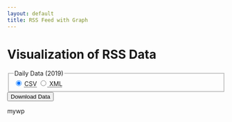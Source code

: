 ```yaml
---
layout: default
title: RSS Feed with Graph
---
```


<h1>Visualization of RSS Data</h1>

<form method="get" action="http://climate.weather.gc.ca/climate_data/bulk_data_e.html?hlyRange=%7C&amp;dlyRange=1933-03-01%7C2019-07-18&amp;mlyRange=1933-01-01%7C2006-02-01&amp;StationID=6614&amp;Prov=NL&amp;urlExtension=_e.html&amp;searchType=stnName&amp;optLimit=yearRange&amp;StartYear=1840&amp;EndYear=2019&amp;selRowPerPage=25&amp;Line=0&amp;searchMethod=begins&amp;Month=7&amp;Day=13&amp;txtStationName=DEER+LAKE&amp;timeframe=2&amp;Year=2019">
					<fieldset class="mrgn-bttm-md">
                    <legend class="download">Daily Data (2019)</legend>
					<div>
						<label for="bulkCsvLink" class="radio-inline"><input class="deselect-off" checked="checked" type="radio" id="bulkCsvLink" value="csv" name="format"> <abbr title="Comma Separated Values">CSV</abbr></label>
						<label for="bulkXmlLink" class="radio-inline"><input class="deselect-off" type="radio" id="bulkXmlLink" name="format" value="xml"><abbr title="Extensible Markup Language">&nbsp;XML</abbr></label>
					</div>
				    </fieldset>
				<input class="wb-inv position-top" type="hidden" name="stationID" value="6614">
				<input class="wb-inv position-top" type="hidden" name="Year" value="2019">
				<input class="wb-inv position-top" type="hidden" name="Month" value="7">
				<input class="wb-inv position-top" type="hidden" name="Day" value="1">
				<input class="wb-inv position-top" type="hidden" name="timeframe" value="2">
                <input class="btn btn-default text-center mrgn-bttm-md" type="submit" name="submit" value="Download Data">
</form>
 <div id="output">mywp</div>
<script>
    var link='{"url":"http://mywp.com/cilacap/api/get_posts/", "id":"url_id_01"}';
    var jcontent= JSON.parse(link);
    var output=document.getElementById('output');
    output.innerHTML=jcontent.id + ' ';
</script>
<!-- script>
// Create the XHR object.
function createCORSRequest(method, url) {
  var xhr = new XMLHttpRequest();
  if ("withCredentials" in xhr) {
    // XHR for Chrome/Firefox/Opera/Safari.
    xhr.open(method, url, true);
  } else if (typeof XDomainRequest != "undefined") {
    // XDomainRequest for IE.
    xhr = new XDomainRequest();
    xhr.open(method, url);
  } else {
    // CORS not supported.
    xhr = null;
  }
  return xhr;
}

// Helper method to parse the title tag from the response.
function getTitle(text) {
  return text.match('<title>(.*)?</title>')[1];
}

// Make the actual CORS request.
function makeCORSRequest() {
  // This is a sample server that supports CORS.
  // var url = 'http://html5rocks-cors.s3-website-us-east-1.amazonaws.com/index.html';
  var url = "https://weather.gc.ca/rss/city/nl-39_e.xml"

  var xhr = createCORSRequest('GET', url);
  if (!xhr) {
    alert('CORS not supported');
    return;
  }

  // Response handlers.
  xhr.onload = function() {
    var text = xhr.responseText;
    var title = getTitle(text);
    alert('Response from CORS request to ' + url + ': ' + title);
  };

  xhr.onerror = function() {
    alert('Woops, there was an error making the request.');
  };

  xhr.send();
}

makeCORSRequest();
</script -->
<div id="myplot" ></div>
<iframe id="noCORS" title="Environment Canada Weather" src="https://weather.gc.ca/rss/city/nl-39_e.xml"  allowtransparency="true" frameborder="0" style="visibility: hidden; width: 0; height: 0; border: 0; border: none; position: absolute;"></iframe>
<!-- iframe id="noCORS" title="Environment Canada Weather"  width="100%" height="300px" src="https://weather.gc.ca/rss/city/nl-39_e.xml"  allowtransparency="true" frameborder="0"></iframe -->

<script type="text/python">
from browser import document, window
import time
import math
import json
from datetime import datetime
from browser import timer
from email import message_from_string 
from browser.timer import request_animation_frame as raf
from browser.timer import cancel_animation_frame as caf

# paramters of graph
theta0 = 0.0
falseTheta = 0 
nx = 10

def UpdateTheta0(delta):
    global theta0,falseTheta
    #    
    delta = delta % 360.0 #make sure delta is positive and modulo 360
    if falseTheta == 0:
        theta0 += delta
    else:
        theta0 -= delta
    #fi
    if theta0>360.0:
        theta0 = 360.0 - (theta0%360.0)
        falseTheta = 360
    if theta0<0.0:
        theta0 = - (theta0%-360.0)
        falseTheta = 0
    #fi
    return ((360.0 - theta0) if falseTheta else theta0)
    
# animation/timer state variables
stopRequested = False
timerInstances = 0
counter = datetime.now()
id = None

# 'importing' the library
Bokeh = window.Bokeh
plt = Bokeh.Plotting
source = Bokeh.ColumnDataSource.new({
    'data': {'x': [x * 360.0/nx for x in range(nx+1)], 'y': [0.0]*(nx+1) }
})
# create some ranges for the plot
xdr = Bokeh.Range1d.new({ "start": -0.01, "end": 360.01 });
ydr = Bokeh.Range1d.new({ "start": -10.01, "end": 10.01 });

# make the plot and add some tools
tools = "pan,zoom_in,zoom_out,reset"
fig1 = plt.figure({'title': "Sine wave (1 RPM)", 'tools': tools})
fig1.line({"x": {"field" : "x"}, "y": {"field": "y"}, "source" : source,
    "line_color": "#666699",
    "line_width": 2
})
fig1.x_range=xdr
fig1.y_range=ydr

# show the plot
mydiv = document['myplot']
#plt.show(fig1, mydiv.elt)

def UpdateFig1(theta0):
    global nx
    # generate the source data
    delta = (360.0/nx)%360.0    
    lx = [x * delta for x in range(nx+1)]
    ly = [ 10.0 * math.sin(math.radians(theta0+dTheta)) for dTheta in lx]
    #update the source data
    #source.data.x = lx
    source.data.y = ly
    source.change.emit()
    
#animation/timed updates
def TimerUpdate(o):
    global stopRequested
    global id
    global counter
    #
    if stopRequested:
        id = None
    else:
        now = datetime.now()
        elapsed = now - counter
        if elapsed.total_seconds()>=1.0:
            counter = now
            theta0 = UpdateTheta0(6.0) #6-degrees per second
            UpdateFig1(theta0)
        #
        id = raf(TimerUpdate)

def StartHandler(ev):
    global stopRequested
    global timerInstances
    global id
    global counter
    #
    stopRequested = False
    if (timerInstances == 0) and (id is None):
        timerInstances = 1
        counter = datetime.now()
        id = raf(TimerUpdate)

def StopHandler(ev):
    global stopRequested
    global timerInstances
    global id
    if not (id is None):
        caf(id)
        id = None
    if timerInstances>0:
        timerInstances -= 1
    stopRequested = True


def fake_qs():
    return "?foo=%s"%time.time()
        
feeds = 0
def AfterLoading():
    global feeds
    feeds += 1
    message = "%i success"%feeds + ("" if feeds==1 else "es")
    iframe = document["noCORS"]
    details = iframe.contentDocument
    if details:
        message = "<b>"+message+"</b>"
    else:
        try:
            details = iframe.contentWindow.document
            message = "<b>"+message+"</b>"
        except:
            message = "<s>"+message+"</s>"
    #fi            
    document["myplot"].innerHTML = message

def UpdateRSS():
    iframe = document["noCORS"]
    url = "https://weather.gc.ca/rss/city/nl-39_e.xml"
    iframe.src = url+fake_qs();
    # newsFeed = email.feedparser.parse("https://weather.gc.ca/rss/city/nl-39_e.xml")
    timer.set_timeout(UpdateRSS, 20000)
    AfterLoading()
    
#UpdateFig1(theta0)
#StartHandler(0)
timer.set_timeout(UpdateRSS, 20000)
</script>
